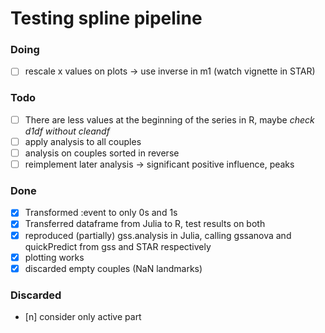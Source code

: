 # Testing spline pipeline

### Doing
- [ ] rescale x values on plots -> use inverse in m1 (watch vignette in STAR)

### Todo
- [ ] There are less values at the beginning of the series in R, maybe *check d1df without cleandf*
- [ ] apply analysis to all couples
- [ ] analysis on couples sorted in reverse
- [ ] reimplement later analysis -> significant positive influence, peaks

### Done
- [x] Transformed :event to only 0s and 1s
- [x] Transferred dataframe from Julia to R, test results on both 
- [x] reproduced (partially) gss.analysis in Julia, calling gssanova and quickPredict from gss and STAR respectively
- [x] plotting works
- [x] discarded empty couples (NaN landmarks)

### Discarded
- [n] consider only active part


